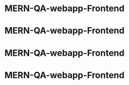 # MERN-QA-webapp-Frontend
# MERN-QA-webapp-Frontend
# MERN-QA-webapp-Frontend
# MERN-QA-webapp-Frontend
